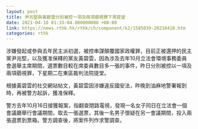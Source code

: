 ```yaml
---
layout: post
title: 尹兆堅與黃碧雲分別被控一項及兩項藐視罪下周提堂
date: 2021-04-10 01:33:04.000000000 +08:00
link: https://news.rthk.hk/rthk/ch/component/k2/1585039-20210410.htm
categories: rthk
---
```


涉嫌發起或參與去年民主派初選，被控串謀顛覆國家政權罪，目前正被還押的民主黨尹兆堅，以及獲准保釋的黨友黃碧雲，因為涉及去年10月立法會環境事務委員會選舉主席期間，選票數目較在席委員數目多一張的事件，昨日分別被控以一項及兩項藐視罪，下星期二在東區裁判法院提堂。

根據黃碧雲的社交網站帖文，黃碧雲因涉嫌違反國安法，昨晚到油麻地警署報到時，再被警方起訴，獲准保釋。

警方去年10月16日接獲報案，指翻查閉路電視，發現一名女子同日在立法會一個會議廳舉行會議期間，取去一張選票，其後一名男子懷疑在另一會議期間，投入兩張選票到票箱。警方調查後，將案件列作求警調查。

